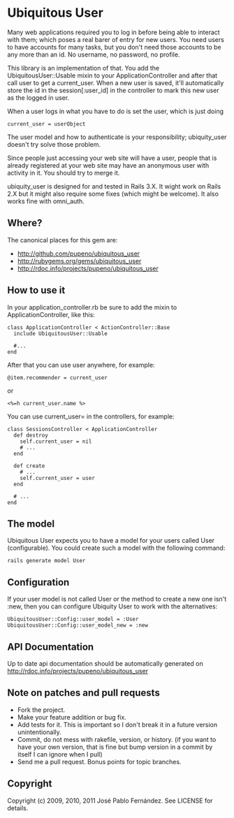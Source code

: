 Ubiquitous User
===============

Many web applications required you to log in before being able to interact with
them; which poses a real barer of entry for new users. You need users to have
accounts for many tasks, but you don't need those accounts to be any more than
an id. No username, no password, no profile.

This library is an implementation of that. You add the UbiquitousUser::Usable
mixin to your ApplicationController and after that call user to get a 
current_user. When a new user is saved, it'll automatically store the id in the
session[:user_id] in the controller to mark this new user as the logged in user.

When a user logs in what you have to do is set the user, which is just doing

    current_user = userObject

The user model and how to authenticate is your responsibility; ubiquity_user
doesn't try solve those problem.

Since people just accessing your web site will have a user, people that is
already registered at your web site may have an anonymous user with activity in
it. You should try to merge it.

ubiquity_user is designed for and tested in Rails 3.X. It wight work on Rails
2.X but it might also require some fixes (which might be welcome). It also 
works fine with omni_auth.


Where?
------

The canonical places for this gem are:

* http://github.com/pupeno/ubiquitous_user
* http://rubygems.org/gems/ubiquitous_user
* http://rdoc.info/projects/pupeno/ubiquitous_user


How to use it
-------------

In your application_controller.rb be sure to add the mixin to
ApplicationController, like this:

    class ApplicationController < ActionController::Base
      include UbiquitousUser::Usable
    
      #...
    end

After that you can use user anywhere, for example:

    @item.recommender = current_user

or

    <%=h current_user.name %>

You can use current_user= in the controllers, for example:

    class SessionsController < ApplicationController
      def destroy
        self.current_user = nil
        # ...
      end
      
      def create
        # ...
        self.current_user = user
      end
      
      # ...
    end


The model
---------

Ubiquitous User expects you to have a model for your users called User
(configurable). You could create such a model with the following command:

    rails generate model User


Configuration
-------------

If your user model is not called User or the method to create a new one isn't
:new, then you can configure Ubiquity User to work with the alternatives:

    UbiquitousUser::Config::user_model = :User
    UbiquitousUser::Config::user_model_new = :new


API Documentation
-----------------

Up to date api documentation should be automatically generated on
http://rdoc.info/projects/pupeno/ubiquitous_user


Note on patches and pull requests
---------------------------------
 
* Fork the project.
* Make your feature addition or bug fix.
* Add tests for it. This is important so I don't break it in a
  future version unintentionally.
* Commit, do not mess with rakefile, version, or history.
  (if you want to have your own version, that is fine but bump version in a commit by itself I can ignore when I pull)
* Send me a pull request. Bonus points for topic branches.

Copyright
---------

Copyright (c) 2009, 2010, 2011 José Pablo Fernández. See LICENSE for details.
